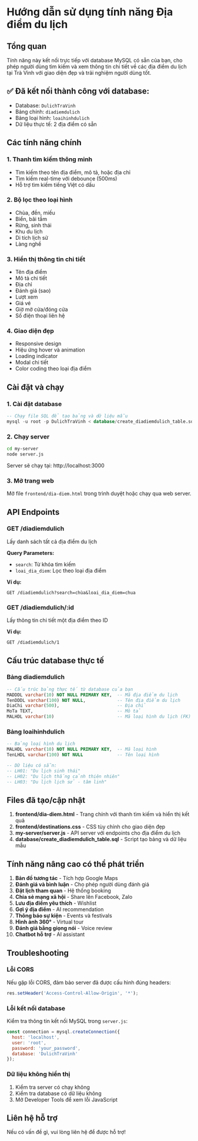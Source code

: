 # Hướng dẫn sử dụng tính năng Địa điểm du lịch

## Tổng quan
Tính năng này kết nối trực tiếp với database MySQL có sẵn của bạn, cho phép người dùng tìm kiếm và xem thông tin chi tiết về các địa điểm du lịch tại Trà Vinh với giao diện đẹp và trải nghiệm người dùng tốt.

## ✅ **Đã kết nối thành công với database:**
- Database: `DulichTraVinh`
- Bảng chính: `diadiemdulich`
- Bảng loại hình: `loaihinhdulich`
- Dữ liệu thực tế: 2 địa điểm có sẵn

## Các tính năng chính

### 1. Thanh tìm kiếm thông minh
- Tìm kiếm theo tên địa điểm, mô tả, hoặc địa chỉ
- Tìm kiếm real-time với debounce (500ms)
- Hỗ trợ tìm kiếm tiếng Việt có dấu

### 2. Bộ lọc theo loại hình
- Chùa, đền, miếu
- Biển, bãi tắm
- Rừng, sinh thái
- Khu du lịch
- Di tích lịch sử
- Làng nghề

### 3. Hiển thị thông tin chi tiết
- Tên địa điểm
- Mô tả chi tiết
- Địa chỉ
- Đánh giá (sao)
- Lượt xem
- Giá vé
- Giờ mở cửa/đóng cửa
- Số điện thoại liên hệ

### 4. Giao diện đẹp
- Responsive design
- Hiệu ứng hover và animation
- Loading indicator
- Modal chi tiết
- Color coding theo loại địa điểm

## Cài đặt và chạy

### 1. Cài đặt database
```sql
-- Chạy file SQL để tạo bảng và dữ liệu mẫu
mysql -u root -p DulichTraVinh < database/create_diadiemdulich_table.sql
```

### 2. Chạy server
```bash
cd my-server
node server.js
```
Server sẽ chạy tại: http://localhost:3000

### 3. Mở trang web
Mở file `frontend/dia-diem.html` trong trình duyệt hoặc chạy qua web server.

## API Endpoints

### GET /diadiemdulich
Lấy danh sách tất cả địa điểm du lịch

**Query Parameters:**
- `search`: Từ khóa tìm kiếm
- `loai_dia_diem`: Lọc theo loại địa điểm

**Ví dụ:**
```
GET /diadiemdulich?search=chùa&loai_dia_diem=chua
```

### GET /diadiemdulich/:id
Lấy thông tin chi tiết một địa điểm theo ID

**Ví dụ:**
```
GET /diadiemdulich/1
```

## Cấu trúc database thực tế

### Bảng diadiemdulich
```sql
-- Cấu trúc bảng thực tế từ database của bạn
MADDDL varchar(10) NOT NULL PRIMARY KEY,  -- Mã địa điểm du lịch
TenDDDL varchar(100) NOT NULL,            -- Tên địa điểm du lịch
DiaChi varchar(500),                      -- Địa chỉ
MoTa TEXT,                                -- Mô tả
MALHDL varchar(10)                        -- Mã loại hình du lịch (FK)
```

### Bảng loaihinhdulich
```sql
-- Bảng loại hình du lịch
MALHDL varchar(10) NOT NULL PRIMARY KEY,  -- Mã loại hình
TenLHDL varchar(100) NOT NULL             -- Tên loại hình

-- Dữ liệu có sẵn:
-- LH01: "Du lịch sinh thái"
-- LH02: "Du lịch thắng cảnh thiên nhiên"
-- LH03: "Du lịch lịch sử - tâm linh"
```

## Files đã tạo/cập nhật

1. **frontend/dia-diem.html** - Trang chính với thanh tìm kiếm và hiển thị kết quả
2. **frontend/destinations.css** - CSS tùy chỉnh cho giao diện đẹp
3. **my-server/server.js** - API server với endpoints cho địa điểm du lịch
4. **database/create_diadiemdulich_table.sql** - Script tạo bảng và dữ liệu mẫu

## Tính năng nâng cao có thể phát triển

1. **Bản đồ tương tác** - Tích hợp Google Maps
2. **Đánh giá và bình luận** - Cho phép người dùng đánh giá
3. **Đặt lịch tham quan** - Hệ thống booking
4. **Chia sẻ mạng xã hội** - Share lên Facebook, Zalo
5. **Lưu địa điểm yêu thích** - Wishlist
6. **Gợi ý địa điểm** - AI recommendation
7. **Thông báo sự kiện** - Events và festivals
8. **Hình ảnh 360°** - Virtual tour
9. **Đánh giá bằng giọng nói** - Voice review
10. **Chatbot hỗ trợ** - AI assistant

## Troubleshooting

### Lỗi CORS
Nếu gặp lỗi CORS, đảm bảo server đã được cấu hình đúng headers:
```javascript
res.setHeader('Access-Control-Allow-Origin', '*');
```

### Lỗi kết nối database
Kiểm tra thông tin kết nối MySQL trong `server.js`:
```javascript
const connection = mysql.createConnection({
  host: 'localhost',
  user: 'root',
  password: 'your_password',
  database: 'DulichTraVinh'
});
```

### Dữ liệu không hiển thị
1. Kiểm tra server có chạy không
2. Kiểm tra database có dữ liệu không
3. Mở Developer Tools để xem lỗi JavaScript

## Liên hệ hỗ trợ
Nếu có vấn đề gì, vui lòng liên hệ để được hỗ trợ!
